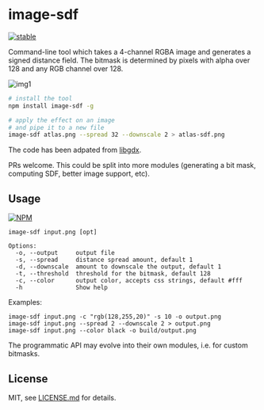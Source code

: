 # image-sdf

[![stable](http://badges.github.io/stability-badges/dist/stable.svg)](http://github.com/badges/stability-badges)

Command-line tool which takes a 4-channel RGBA image and generates a signed distance field. The bitmask is determined by pixels with alpha over 128 and any RGB channel over 128.

![img1](http://i.imgur.com/36wtCMa.png)

```sh
# install the tool
npm install image-sdf -g

# apply the effect on an image
# and pipe it to a new file
image-sdf atlas.png --spread 32 --downscale 2 > atlas-sdf.png
```

The code has been adpated from [libgdx](https://github.com/libgdx/libgdx/blob/master/extensions/gdx-tools/src/com/badlogic/gdx/tools/distancefield/DistanceFieldGenerator.java).

PRs welcome. This could be split into more modules (generating a bit mask, computing SDF, better image support, etc).

## Usage

[![NPM](https://nodei.co/npm/image-sdf.png)](https://nodei.co/npm/image-sdf/)

```
image-sdf input.png [opt]

Options:
  -o, --output     output file                                    
  -s, --spread     distance spread amount, default 1              
  -d, --downscale  amount to downscale the output, default 1      
  -t, --threshold  threshold for the bitmask, default 128         
  -c, --color      output color, accepts css strings, default #fff
  -h               Show help                                      
```

Examples:

```
image-sdf input.png -c "rgb(128,255,20)" -s 10 -o output.png
image-sdf input.png --spread 2 --downscale 2 > output.png
image-sdf input.png --color black -o build/output.png
```

The programmatic API may evolve into their own modules, i.e. for custom bitmasks.

## License

MIT, see [LICENSE.md](http://github.com/mattdesl/image-sdf/blob/master/LICENSE.md) for details.
